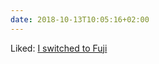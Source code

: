 ```yaml
---
date: 2018-10-13T10:05:16+02:00
---
```


Liked: [I switched to Fuji](https://islandinthenet.com/fuji-x-t2/)
